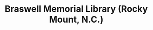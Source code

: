 ---
layout: repo
title: "Braswell Memorial Library (Rocky Mount, N.C.)"
id: 5454
permalink: repos/5454/
---